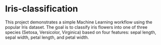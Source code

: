 # Iris-classification
This project demonstrates a simple Machine Learning workflow using the popular Iris dataset. The goal is to classify iris flowers into one of three species (Setosa, Versicolor, Virginica) based on four features: sepal length, sepal width, petal length, and petal width.
